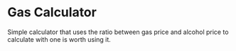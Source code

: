 # Gas Calculator

Simple calculator that uses the ratio between gas price and alcohol price to calculate with one is worth using it.
